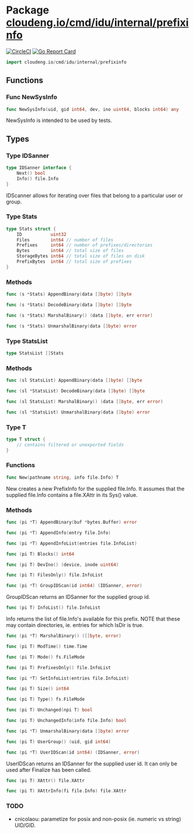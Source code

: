 # Package [cloudeng.io/cmd/idu/internal/prefixinfo](https://pkg.go.dev/cloudeng.io/cmd/idu/internal/prefixinfo?tab=doc)
[![CircleCI](https://circleci.com/gh/cloudengio/go.gotools.svg?style=svg)](https://circleci.com/gh/cloudengio/go.gotools) [![Go Report Card](https://goreportcard.com/badge/cloudeng.io/cmd/idu/internal/prefixinfo)](https://goreportcard.com/report/cloudeng.io/cmd/idu/internal/prefixinfo)

```go
import cloudeng.io/cmd/idu/internal/prefixinfo
```


## Functions
### Func NewSysInfo
```go
func NewSysInfo(uid, gid int64, dev, ino uint64, blocks int64) any
```
NewSysInfo is intended to be used by tests.



## Types
### Type IDSanner
```go
type IDSanner interface {
	Next() bool
	Info() file.Info
}
```
IDScanner allows for iterating over files that belong to a particular user
or group.


### Type Stats
```go
type Stats struct {
	ID           uint32
	Files        int64 // number of files
	Prefixes     int64 // number of prefixes/directories
	Bytes        int64 // total size of files
	StorageBytes int64 // total size of files on disk
	PrefixBytes  int64 // total size of prefixes
}
```

### Methods

```go
func (s *Stats) AppendBinary(data []byte) []byte
```


```go
func (s *Stats) DecodeBinary(data []byte) []byte
```


```go
func (s *Stats) MarshalBinary() (data []byte, err error)
```


```go
func (s *Stats) UnmarshalBinary(data []byte) error
```




### Type StatsList
```go
type StatsList []Stats
```

### Methods

```go
func (sl StatsList) AppendBinary(data []byte) []byte
```


```go
func (sl *StatsList) DecodeBinary(data []byte) []byte
```


```go
func (sl StatsList) MarshalBinary() (data []byte, err error)
```


```go
func (sl *StatsList) UnmarshalBinary(data []byte) error
```




### Type T
```go
type T struct {
	// contains filtered or unexported fields
}
```

### Functions

```go
func New(pathname string, info file.Info) T
```
New creates a new PrefixInfo for the supplied file.Info. It assumes that the
supplied file.Info contains a file.XAttr in its Sys() value.



### Methods

```go
func (pi *T) AppendBinary(buf *bytes.Buffer) error
```


```go
func (pi *T) AppendInfo(entry file.Info)
```


```go
func (pi *T) AppendInfoList(entries file.InfoList)
```


```go
func (pi T) Blocks() int64
```


```go
func (pi T) DevIno() (device, inode uint64)
```


```go
func (pi T) FilesOnly() file.InfoList
```


```go
func (pi *T) GroupIDScan(id int64) (IDSanner, error)
```
GroupIDScan returns an IDSanner for the supplied group id.


```go
func (pi T) InfoList() file.InfoList
```
Info returns the list of file.Info's available for this prefix. NOTE that
these may contain directories, ie. entries for which IsDir is true.


```go
func (pi *T) MarshalBinary() ([]byte, error)
```


```go
func (pi T) ModTime() time.Time
```


```go
func (pi T) Mode() fs.FileMode
```


```go
func (pi T) PrefixesOnly() file.InfoList
```


```go
func (pi *T) SetInfoList(entries file.InfoList)
```


```go
func (pi T) Size() int64
```


```go
func (pi T) Type() fs.FileMode
```


```go
func (pi T) Unchanged(npi T) bool
```


```go
func (pi T) UnchangedInfo(info file.Info) bool
```


```go
func (pi *T) UnmarshalBinary(data []byte) error
```


```go
func (pi T) UserGroup() (uid, gid int64)
```


```go
func (pi *T) UserIDScan(id int64) (IDSanner, error)
```
UserIDScan returns an IDSanner for the supplied user id. It can only be used
after Finalize has been called.


```go
func (pi T) XAttr() file.XAttr
```


```go
func (pi T) XAttrInfo(fi file.Info) file.XAttr
```







### TODO
- cnicolaou: parametize for posix and non-posix (ie. numeric vs string) UID/GID.




